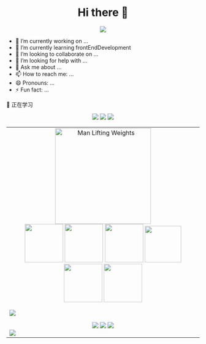 <div align="center">
  <h1>Hi there 👋</h1>

  <!-- knock code pictures 敲代码的图片 -->
  <img src="https://cdn.jsdelivr.net/gh/sun0225SUN/sun0225SUN/assets/images/coding.gif" /><br>
</div>

- 🔭 I’m currently working on ...
- 🌱 I’m currently learning frontEndDevelopment
- 👯 I’m looking to collaborate on ...
- 🤔 I’m looking for help with ...
- 💬 Ask me about ...
- 📫 How to reach me: ...
- 😄 Pronouns: ...
- ⚡ Fun fact: ...<br>
  
 💪 正在学习
 <div align="center">
    <img src="https://img.shields.io/badge/HTML5-E34F26?logo=html5&logoColor=fff&style=flat"></img
    <img src="https://img.shields.io/badge/CSS3-1572B6?logo=css3&logoColor=fff&style=flat"></img>
    <img src="https://img.shields.io/badge/JavaScript-F7DF1E?logo=javascript&logoColor=000&style=flat"></img>
    <img src="https://img.shields.io/badge/Vue.js-4FC08D?logo=vuedotjs&logoColor=fff&style=flat"></img>
  </div> 
<!-- gif -->
<table>
<tr><td>
<div align="center">
  
  <img src="https://cdn.jsdelivr.net/gh/sun0225SUN/sun0225SUN/assets/images/man.png" alt="Man Lifting Weights" width="250" height="250"> 
  <br>  

  <img height="100" width="100" src="https://cdn.jsdelivr.net/gh/sun0225SUN/sun0225SUN/assets/images/html.webp">
  <img height="100" width="100" src="https://cdn.jsdelivr.net/gh/sun0225SUN/sun0225SUN/assets/images/cssgif.webp">
  <img height="100" width="100" src="https://cdn.jsdelivr.net/gh/sun0225SUN/sun0225SUN/assets/images/vscode.webp">
  <img height="95" width="95" src="https://cdn.jsdelivr.net/gh/sun0225SUN/sun0225SUN/assets/images/vue.webp">
  <img height="100" width="100" src="https://cdn.jsdelivr.net/gh/sun0225SUN/sun0225SUN/assets/images/js.webp">
  <img height="100" width="100" src="https://cdn.jsdelivr.net/gh/sun0225SUN/sun0225SUN/assets/images/github.webp">

</div>

<!-- just img 图片 -->
<img src="https://cdn.jsdelivr.net/gh/sun0225SUN/sun0225SUN/assets/images/icon.png" /></div>
<br>

<div align="center">
  <img src="https://github-readme-stats.vercel.app/api?username=zhengwenhong123&show_icons=true&theme=cobalt"></img>
  <img src="https://github-readme-stats.vercel.app/api/top-langs?username=zhengwenhong123&show_icons=true&theme=cobalt"></img>
  <img src="https://github-readme-activity-graph.cyclic.app/graph?username=zhengwenhong123&theme=vue"></img>
  
<!--     ![zhengwenhong GitHub stats]()
    ![zhengwenhong's])
    [![Ashutosh's github activity graph]()](https://github.com/ashutosh00710/github-readme-activity-graph) -->
  
</div>
<img src="https://cdn.jsdelivr.net/gh/sun0225SUN/sun0225SUN/assets/images/rocket.png"/>
